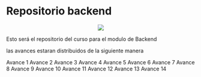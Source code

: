 # Repositorio backend 

<p align="center">
<img src="https://www.python.org/static/img/python-logo.png">
</p>

Esto será el repositorio del curso para el modulo de Backend

las avances estaran distribuidos de la siguiente manera

Avance 1
Avance 2
Avance 3
Avance 4
Avance 5
Avance 6
Avance 7
Avance 8
Avance 9
Avance 10
Avance 11
Avance 12
Avance 13
Avance 14
